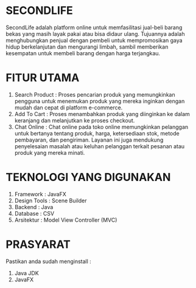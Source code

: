 # SECONDLIFE
SecondLife adalah platform online untuk memfasilitasi jual-beli barang bekas yang masih layak pakai atau bisa didaur ulang. Tujuannya adalah menghubungkan penjual dengan pembeli untuk mempromosikan gaya hidup berkelanjutan dan mengurangi limbah, sambil memberikan kesempatan untuk membeli barang dengan harga terjangkau.
# FITUR UTAMA
1. Search Product : Proses pencarian produk yang memungkinkan pengguna untuk menemukan produk yang mereka inginkan dengan mudah dan cepat di platform e-commerce.
2. Add To Cart : Proses menambahkan produk yang diinginkan ke dalam keranjang dan melanjutkan ke proses checkout.
3. Chat Online : Chat online pada toko online memungkinkan pelanggan untuk bertanya tentang produk, harga, ketersediaan stok, metode pembayaran, dan pengiriman. Layanan ini juga mendukung penyelesaian masalah atau keluhan pelanggan terkait pesanan atau produk yang mereka minati.
# TEKNOLOGI YANG DIGUNAKAN 
1. Framework : JavaFX
2. Design Tools : Scene Builder
3. Backend : Java
4. Database : CSV
5. Arsitektur : Model View Controller (MVC)
# PRASYARAT
Pastikan anda sudah menginstall :

1. Java JDK
2. JavaFX
